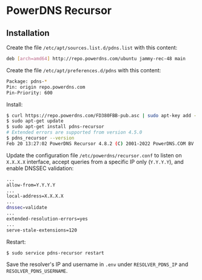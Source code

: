 # PowerDNS Recursor

## Installation

Create the file `/etc/apt/sources.list.d/pdns.list` with this content:

```bash
deb [arch=amd64] http://repo.powerdns.com/ubuntu jammy-rec-48 main
```

Create the file `/etc/apt/preferences.d/pdns` with this content:

```bash
Package: pdns-*
Pin: origin repo.powerdns.com
Pin-Priority: 600
```

Install:

```bash
$ curl https://repo.powerdns.com/FD380FBB-pub.asc | sudo apt-key add -
$ sudo apt-get update
$ sudo apt-get install pdns-recursor
# Extended errors are supported from version 4.5.0
$ pdns_recursor --version
Feb 20 13:27:02 PowerDNS Recursor 4.8.2 (C) 2001-2022 PowerDNS.COM BV
```

Update the configuration file `/etc/powerdns/recursor.conf` to listen on `X.X.X.X` interface, accept queries from a specific IP only (`Y.Y.Y.Y`), and enable DNSSEC validation:

```bash
...
allow-from=Y.Y.Y.Y
...
local-address=X.X.X.X
...
dnssec=validate
...
extended-resolution-errors=yes
...
serve-stale-extensions=120
```

Restart:

```bash
$ sudo service pdns-recursor restart
```

Save the resolver's IP and username in `.env` under `RESOLVER_PDNS_IP` and `RESOLVER_PDNS_USERNAME`.
